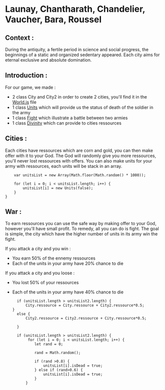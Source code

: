 # Launay, Chantharath, Chandelier, Vaucher, Bara, Roussel

## Context :

During the antiquity, a fertile period in science and social progress, the beginnings of a static and organized sedentary appeared. Each city aims for eternal exclusive and absolute domination.

## Introduction :

For our game, we made :
- 2 class City and City2 in order to create 2 cities, you'll find it in the [World.js](https://github.com/chrisnlaw/JSd/blob/master/World.js) file 
- 1 class [Units](https://github.com/chrisnlaw/JSd/blob/master/unit.js) which will provide us the status of death of the soldier in the army
- 1 class [Fight](https://github.com/chrisnlaw/JSd/blob/master/fight.js) which illustrate a battle between two armies
- 1 class [Divinity](https://github.com/chrisnlaw/JSd/blob/master/divinity.js) which can provide to cities ressources

## Cities :

Each cities have ressources which are corn and gold, you can then make offer with it to your God. The God will randomly give you more ressources, you'll never lost ressources with offers. 
You can also make units for your army with ressources, each units will be stack in an array.
       
        var unitsList = new Array(Math.floor(Math.random() * 1000));

        for (let i = 0; i < unitsList.length; i++) {
            unitsList[i] = new Units(false);
        }
    }

## War :

To earn ressources you can use the safe way by making offer to your God, however you'll have small profit. To remedy, all you can do is fight. The goal is simple, the city which have the higher number of units in its army win the fight.

If you attack a city and you win :
- You earn 50% of the ennemy ressources
- Each of the units in your army have 20% chance to die

If you attack a city and you loose :
- You lost 50% of your ressources
- Each of the units in your army have 40% chance to die
 

        if (unitsList.length > unitsList2.length) {
            City.ressource = City.ressource + City2.ressource*0.5;       }
        else {
            City2.ressource = City2.ressource + City.ressource*0.5;

        }

        if (unitsList.length > unitsList2.length) {
             for (let i = 0; i < unitsList.length; i++) {
                let rand = 0;

                rand = Math.random();

                if (rand >0.8) {
                    unitsList[i].isDead = true;
                } else if (rand>0.6) {
                    unitsList[i].isDead = true;
                }
            }
            
